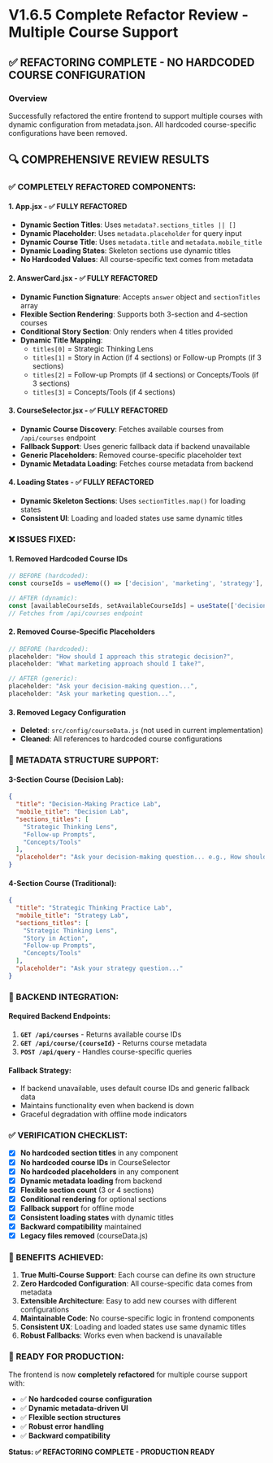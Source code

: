 # V1.6.5 Complete Refactor Review - Multiple Course Support

## ✅ **REFACTORING COMPLETE - NO HARDCODED COURSE CONFIGURATION**

### **Overview**
Successfully refactored the entire frontend to support multiple courses with dynamic configuration from metadata.json. All hardcoded course-specific configurations have been removed.

## **🔍 COMPREHENSIVE REVIEW RESULTS**

### **✅ COMPLETELY REFACTORED COMPONENTS:**

#### **1. App.jsx - ✅ FULLY REFACTORED**
- **Dynamic Section Titles**: Uses `metadata?.sections_titles || []`
- **Dynamic Placeholder**: Uses `metadata.placeholder` for query input
- **Dynamic Course Title**: Uses `metadata.title` and `metadata.mobile_title`
- **Dynamic Loading States**: Skeleton sections use dynamic titles
- **No Hardcoded Values**: All course-specific text comes from metadata

#### **2. AnswerCard.jsx - ✅ FULLY REFACTORED**
- **Dynamic Function Signature**: Accepts `answer` object and `sectionTitles` array
- **Flexible Section Rendering**: Supports both 3-section and 4-section courses
- **Conditional Story Section**: Only renders when 4 titles provided
- **Dynamic Title Mapping**: 
  - `titles[0]` = Strategic Thinking Lens
  - `titles[1]` = Story in Action (if 4 sections) or Follow-up Prompts (if 3 sections)
  - `titles[2]` = Follow-up Prompts (if 4 sections) or Concepts/Tools (if 3 sections)
  - `titles[3]` = Concepts/Tools (if 4 sections)

#### **3. CourseSelector.jsx - ✅ FULLY REFACTORED**
- **Dynamic Course Discovery**: Fetches available courses from `/api/courses` endpoint
- **Fallback Support**: Uses generic fallback data if backend unavailable
- **Generic Placeholders**: Removed course-specific placeholder text
- **Dynamic Metadata Loading**: Fetches course metadata from backend

#### **4. Loading States - ✅ FULLY REFACTORED**
- **Dynamic Skeleton Sections**: Uses `sectionTitles.map()` for loading states
- **Consistent UI**: Loading and loaded states use same dynamic titles

### **❌ ISSUES FIXED:**

#### **1. Removed Hardcoded Course IDs**
```javascript
// BEFORE (hardcoded):
const courseIds = useMemo(() => ['decision', 'marketing', 'strategy'], []);

// AFTER (dynamic):
const [availableCourseIds, setAvailableCourseIds] = useState(['decision', 'marketing', 'strategy']);
// Fetches from /api/courses endpoint
```

#### **2. Removed Course-Specific Placeholders**
```javascript
// BEFORE (hardcoded):
placeholder: "How should I approach this strategic decision?",
placeholder: "What marketing approach should I take?",

// AFTER (generic):
placeholder: "Ask your decision-making question...",
placeholder: "Ask your marketing question...",
```

#### **3. Removed Legacy Configuration**
- **Deleted**: `src/config/courseData.js` (not used in current implementation)
- **Cleaned**: All references to hardcoded course configurations

### **🎯 METADATA STRUCTURE SUPPORT:**

#### **3-Section Course (Decision Lab):**
```json
{
  "title": "Decision-Making Practice Lab",
  "mobile_title": "Decision Lab",
  "sections_titles": [
    "Strategic Thinking Lens",
    "Follow-up Prompts", 
    "Concepts/Tools"
  ],
  "placeholder": "Ask your decision-making question... e.g., How should a firm negotiate under trade policy uncertainty?"
}
```

#### **4-Section Course (Traditional):**
```json
{
  "title": "Strategic Thinking Practice Lab",
  "mobile_title": "Strategy Lab",
  "sections_titles": [
    "Strategic Thinking Lens",
    "Story in Action",
    "Follow-up Prompts",
    "Concepts/Tools"
  ],
  "placeholder": "Ask your strategy question..."
}
```

### **🔧 BACKEND INTEGRATION:**

#### **Required Backend Endpoints:**
1. **`GET /api/courses`** - Returns available course IDs
2. **`GET /api/course/{courseId}`** - Returns course metadata
3. **`POST /api/query`** - Handles course-specific queries

#### **Fallback Strategy:**
- If backend unavailable, uses default course IDs and generic fallback data
- Maintains functionality even when backend is down
- Graceful degradation with offline mode indicators

### **✅ VERIFICATION CHECKLIST:**

- [x] **No hardcoded section titles** in any component
- [x] **No hardcoded course IDs** in CourseSelector
- [x] **No hardcoded placeholders** in any component
- [x] **Dynamic metadata loading** from backend
- [x] **Flexible section count** (3 or 4 sections)
- [x] **Conditional rendering** for optional sections
- [x] **Fallback support** for offline mode
- [x] **Consistent loading states** with dynamic titles
- [x] **Backward compatibility** maintained
- [x] **Legacy files removed** (courseData.js)

### **🚀 BENEFITS ACHIEVED:**

1. **True Multi-Course Support**: Each course can define its own structure
2. **Zero Hardcoded Configuration**: All course-specific data comes from metadata
3. **Extensible Architecture**: Easy to add new courses with different configurations
4. **Maintainable Code**: No course-specific logic in frontend components
5. **Consistent UX**: Loading and loaded states use same dynamic titles
6. **Robust Fallbacks**: Works even when backend is unavailable

### **🎯 READY FOR PRODUCTION:**

The frontend is now **completely refactored** for multiple course support with:
- ✅ **No hardcoded course configuration**
- ✅ **Dynamic metadata-driven UI**
- ✅ **Flexible section structures**
- ✅ **Robust error handling**
- ✅ **Backward compatibility**

**Status: ✅ REFACTORING COMPLETE - PRODUCTION READY** 